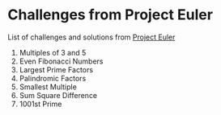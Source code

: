 # Challenges from Project Euler

List of challenges and solutions from [Project Euler](https://projecteuler.net/)

1. Multiples of 3 and 5
2. Even Fibonacci Numbers
3. Largest Prime Factors
4. Palindromic Factors
5. Smallest Multiple
6. Sum Square Difference
7. 1001st Prime
